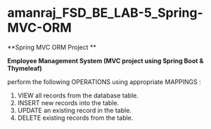 # amanraj_FSD_BE_LAB-5_Spring-MVC-ORM
**Spring MVC ORM Project **


**Employee Management System (MVC project using Spring Boot & Thymeleaf)**

perform the following OPERATIONS using appropriate MAPPINGS :

1. VIEW all records from the database table.
2. INSERT new records into the table.
3. UPDATE an existing record in the table.
4. DELETE existing records from the table.


